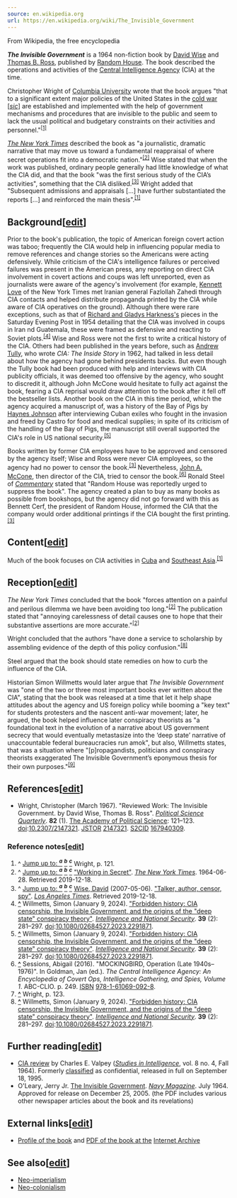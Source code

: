 ```yaml
---
source: en.wikipedia.org
url: https://en.wikipedia.org/wiki/The_Invisible_Government
---
```


From Wikipedia, the free encyclopedia

_**The Invisible Government**_ is a 1964 non-fiction book by [David Wise](https://en.wikipedia.org/wiki/David_Wise_(author) "David Wise (author)") and [Thomas B. Ross](https://en.wikipedia.org/wiki/Thomas_B._Ross "Thomas B. Ross"), published by [Random House](https://en.wikipedia.org/wiki/Random_House "Random House"). The book described the operations and activities of the [Central Intelligence Agency](https://en.wikipedia.org/wiki/Central_Intelligence_Agency "Central Intelligence Agency") (CIA) at the time.

Christopher Wright of [Columbia University](https://en.wikipedia.org/wiki/Columbia_University "Columbia University") wrote that the book argues "that to a significant extent major policies of the United States in the [cold war](https://en.wikipedia.org/wiki/Cold_war "Cold war") \[_[sic](https://en.wikipedia.org/wiki/Sic "Sic")_\] are established and implemented with the help of government mechanisms and procedures that are invisible to the public and seem to lack the usual political and budgetary constraints on their activities and personnel."<sup id="cite_ref-Wrightp121_1-0"><a href="https://en.wikipedia.org/wiki/The_Invisible_Government#cite_note-Wrightp121-1">[1]</a></sup>

_[The New York Times](https://en.wikipedia.org/wiki/The_New_York_Times "The New York Times")_ described the book as "a journalistic, dramatic narrative that may move us toward a fundamental reappraisal of where secret operations fit into a democratic nation."<sup id="cite_ref-NYTWorkinginSecret_2-0"><a href="https://en.wikipedia.org/wiki/The_Invisible_Government#cite_note-NYTWorkinginSecret-2">[2]</a></sup> Wise stated that when the work was published, ordinary people generally had little knowledge of what the CIA did, and that the book "was the first serious study of the CIA’s activities", something that the CIA disliked.<sup id="cite_ref-Wisebook_3-0"><a href="https://en.wikipedia.org/wiki/The_Invisible_Government#cite_note-Wisebook-3">[3]</a></sup> Wright added that "Subsequent admissions and appraisals \[...\] have further substantiated the reports \[...\] and reinforced the main thesis".<sup id="cite_ref-Wrightp121_1-1"><a href="https://en.wikipedia.org/wiki/The_Invisible_Government#cite_note-Wrightp121-1">[1]</a></sup>

## Background\[[edit](https://en.wikipedia.org/w/index.php?title=The_Invisible_Government&action=edit&section=1 "Edit section: Background")\]

Prior to the book's publication, the topic of American foreign covert action was taboo; frequently the CIA would help in influencing popular media to remove references and change stories so the Americans were acting defensively. While criticism of the CIA's intelligence failures or perceived failures was present in the American press, any reporting on direct CIA involvement in covert actions and coups was left unreported, even as journalists were aware of the agency's involvement (for example, [Kennett Love](https://en.wikipedia.org/wiki/Kennett_Love "Kennett Love") of the New York Times met Iranian general Fazlollah Zahedi through CIA contacts and helped distribute propaganda printed by the CIA while aware of CIA operatives on the ground). Although there were rare exceptions, such as that of [Richard and Gladys Harkness's](https://en.wikipedia.org/wiki/Richard_Harkness "Richard Harkness") pieces in the Saturday Evening Post in 1954 detailing that the CIA was involved in coups in Iran nd Guatemala, these were framed as defensive and reacting to Soviet plots.<sup id="cite_ref-4"><a href="https://en.wikipedia.org/wiki/The_Invisible_Government#cite_note-4">[4]</a></sup> Wise and Ross were not the first to write a critical history of the CIA. Others had been published in the years before, such as [Andrew Tully](https://en.wikipedia.org/wiki/Andrew_Tully "Andrew Tully"), who wrote _CIA: The Inside Story_ in 1962, had talked in less detail about how the agency had gone behind presidents backs. But even though the Tully book had been produced with help and interviews with CIA publicity officials, it was deemed too offensive by the agency, who sought to discredit it, although John McCone would hesitate to fully act against the book, fearing a CIA reprisal would draw attention to the book after it fell off the bestseller lists. Another book on the CIA in this time period, which the agency acquired a manuscript of, was a history of the Bay of Pigs by [Haynes Johnson](https://en.wikipedia.org/wiki/Haynes_Johnson "Haynes Johnson") after interviewing Cuban exiles who fought in the invasion and freed by Castro for food and medical supplies; in spite of its criticism of the handling of the Bay of Pigs, the manuscript still overall supported the CIA's role in US national security.<sup id="cite_ref-5"><a href="https://en.wikipedia.org/wiki/The_Invisible_Government#cite_note-5">[5]</a></sup>

Books written by former CIA employees have to be approved and censored by the agency itself; Wise and Ross were never CIA employees, so the agency had no power to censor the book.<sup id="cite_ref-Wisebook_3-1"><a href="https://en.wikipedia.org/wiki/The_Invisible_Government#cite_note-Wisebook-3">[3]</a></sup> Nevertheless, [John A. McCone](https://en.wikipedia.org/wiki/John_A._McCone "John A. McCone"), then director of the CIA, tried to censor the book.<sup id="cite_ref-6"><a href="https://en.wikipedia.org/wiki/The_Invisible_Government#cite_note-6">[6]</a></sup> Ronald Steel of _[Commentary](https://en.wikipedia.org/wiki/Commentary_(magazine) "Commentary (magazine)")_ stated that "Random House was reportedly urged to suppress the book". The agency created a plan to buy as many books as possible from bookshops, but the agency did not go forward with this as Bennett Cerf, the president of Random House, informed the CIA that the company would order additional printings if the CIA bought the first printing.<sup id="cite_ref-Wisebook_3-2"><a href="https://en.wikipedia.org/wiki/The_Invisible_Government#cite_note-Wisebook-3">[3]</a></sup>

## Content\[[edit](https://en.wikipedia.org/w/index.php?title=The_Invisible_Government&action=edit&section=2 "Edit section: Content")\]

Much of the book focuses on CIA activities in [Cuba](https://en.wikipedia.org/wiki/Cuba "Cuba") and [Southeast Asia](https://en.wikipedia.org/wiki/Southeast_Asia "Southeast Asia").<sup id="cite_ref-Wrightp121_1-2"><a href="https://en.wikipedia.org/wiki/The_Invisible_Government#cite_note-Wrightp121-1">[1]</a></sup>

## Reception\[[edit](https://en.wikipedia.org/w/index.php?title=The_Invisible_Government&action=edit&section=3 "Edit section: Reception")\]

_The New York Times_ concluded that the book "forces attention on a painful and perilous dilemma we have been avoiding too long."<sup id="cite_ref-NYTWorkinginSecret_2-1"><a href="https://en.wikipedia.org/wiki/The_Invisible_Government#cite_note-NYTWorkinginSecret-2">[2]</a></sup> The publication stated that "annoying carelessness of detail causes one to hope that their substantive assertions are more accurate."<sup id="cite_ref-NYTWorkinginSecret_2-2"><a href="https://en.wikipedia.org/wiki/The_Invisible_Government#cite_note-NYTWorkinginSecret-2">[2]</a></sup>

Wright concluded that the authors "have done a service to scholarship by assembling evidence of the depth of this policy confusion."<sup id="cite_ref-8"><a href="https://en.wikipedia.org/wiki/The_Invisible_Government#cite_note-8">[8]</a></sup>

Steel argued that the book should state remedies on how to curb the influence of the CIA.

Historian Simon Willmetts would later argue that _The Invisible Government_ was "one of the two or three most important books ever written about the CIA", stating that the book was released at a time that let it help shape attitudes about the agency and US foreign policy while booming a "key text" for students protesters and the nascent anti-war movement; later, he argued, the book helped influence later conspiracy theorists as "a foundational text in the evolution of a narrative about US government secrecy that would eventually metastasize into the ‘deep state’ narrative of unaccountable federal bureaucracies run amok", but also, Willmetts states, that was a situation where "\[p\]ropagandists, politicians and conspiracy theorists exaggerated The Invisible Government’s eponymous thesis for their own purposes."<sup id="cite_ref-9"><a href="https://en.wikipedia.org/wiki/The_Invisible_Government#cite_note-9">[9]</a></sup>

## References\[[edit](https://en.wikipedia.org/w/index.php?title=The_Invisible_Government&action=edit&section=4 "Edit section: References")\]

-   Wright, Christopher (March 1967). "Reviewed Work: The Invisible Government. by David Wise, Thomas B. Ross". _[Political Science Quarterly](https://en.wikipedia.org/wiki/Political_Science_Quarterly "Political Science Quarterly")_. **82** (1). [The Academy of Political Science](https://en.wikipedia.org/wiki/The_Academy_of_Political_Science "The Academy of Political Science"): 121–123. [doi](https://en.wikipedia.org/wiki/Doi_(identifier) "Doi (identifier)"):[10.2307/2147321](https://doi.org/10.2307%2F2147321). [JSTOR](https://en.wikipedia.org/wiki/JSTOR_(identifier) "JSTOR (identifier)") [2147321](https://www.jstor.org/stable/2147321). [S2CID](https://en.wikipedia.org/wiki/S2CID_(identifier) "S2CID (identifier)") [167940309](https://api.semanticscholar.org/CorpusID:167940309).

### Reference notes\[[edit](https://en.wikipedia.org/w/index.php?title=The_Invisible_Government&action=edit&section=5 "Edit section: Reference notes")\]

1.  ^ [Jump up to: <sup><i><b>a</b></i></sup>](https://en.wikipedia.org/wiki/The_Invisible_Government#cite_ref-Wrightp121_1-0) [<sup><i><b>b</b></i></sup>](https://en.wikipedia.org/wiki/The_Invisible_Government#cite_ref-Wrightp121_1-1) [<sup><i><b>c</b></i></sup>](https://en.wikipedia.org/wiki/The_Invisible_Government#cite_ref-Wrightp121_1-2) Wright, p. 121.
2.  ^ [Jump up to: <sup><i><b>a</b></i></sup>](https://en.wikipedia.org/wiki/The_Invisible_Government#cite_ref-NYTWorkinginSecret_2-0) [<sup><i><b>b</b></i></sup>](https://en.wikipedia.org/wiki/The_Invisible_Government#cite_ref-NYTWorkinginSecret_2-1) [<sup><i><b>c</b></i></sup>](https://en.wikipedia.org/wiki/The_Invisible_Government#cite_ref-NYTWorkinginSecret_2-2) ["Working in Secret"](https://www.nytimes.com/1964/06/28/archives/working-in-secret.html). _[The New York Times](https://en.wikipedia.org/wiki/The_New_York_Times "The New York Times")_. 1964-06-28. Retrieved 2019-12-18.
3.  ^ [Jump up to: <sup><i><b>a</b></i></sup>](https://en.wikipedia.org/wiki/The_Invisible_Government#cite_ref-Wisebook_3-0) [<sup><i><b>b</b></i></sup>](https://en.wikipedia.org/wiki/The_Invisible_Government#cite_ref-Wisebook_3-1) [<sup><i><b>c</b></i></sup>](https://en.wikipedia.org/wiki/The_Invisible_Government#cite_ref-Wisebook_3-2) [Wise, David](https://en.wikipedia.org/wiki/David_Wise_(author) "David Wise (author)") (2007-05-06). ["Talker, author, censor, spy"](https://www.latimes.com/archives/la-xpm-2007-may-06-op-wise6-story.html). _[Los Angeles Times](https://en.wikipedia.org/wiki/Los_Angeles_Times "Los Angeles Times")_. Retrieved 2019-12-18.
4.  **[^](https://en.wikipedia.org/wiki/The_Invisible_Government#cite_ref-4 "Jump up")** Willmetts, Simon (January 9, 2024). ["Forbidden history: CIA censorship, the Invisible Government, and the origins of the "deep state" conspiracy theory"](https://doi.org/10.1080%2F02684527.2023.2291871). _[Intelligence and National Security](https://en.wikipedia.org/wiki/Intelligence_and_National_Security "Intelligence and National Security")_. **39** (2): 281–297. [doi](https://en.wikipedia.org/wiki/Doi_(identifier) "Doi (identifier)"):[10.1080/02684527.2023.2291871](https://doi.org/10.1080%2F02684527.2023.2291871).
5.  **[^](https://en.wikipedia.org/wiki/The_Invisible_Government#cite_ref-5 "Jump up")** Willmetts, Simon (January 9, 2024). ["Forbidden history: CIA censorship, the Invisible Government, and the origins of the "deep state" conspiracy theory"](https://doi.org/10.1080%2F02684527.2023.2291871). _[Intelligence and National Security](https://en.wikipedia.org/wiki/Intelligence_and_National_Security "Intelligence and National Security")_. **39** (2): 281–297. [doi](https://en.wikipedia.org/wiki/Doi_(identifier) "Doi (identifier)"):[10.1080/02684527.2023.2291871](https://doi.org/10.1080%2F02684527.2023.2291871).
6.  **[^](https://en.wikipedia.org/wiki/The_Invisible_Government#cite_ref-6 "Jump up")** Sessions, Abigail (2016). "MOCKINGBIRD, Operation (Late 1940s–1976)". In Goldman, Jan (ed.). _The Central Intelligence Agency: An Encyclopedia of Covert Ops, Intelligence Gathering, and Spies, Volume 1_. ABC-CLIO. p. 249. [ISBN](https://en.wikipedia.org/wiki/ISBN_(identifier) "ISBN (identifier)") [978-1-61069-092-8](https://en.wikipedia.org/wiki/Special:BookSources/978-1-61069-092-8 "Special:BookSources/978-1-61069-092-8").
7.  **[^](https://en.wikipedia.org/wiki/The_Invisible_Government#cite_ref-8 "Jump up")** Wright, p. 123.
8.  **[^](https://en.wikipedia.org/wiki/The_Invisible_Government#cite_ref-9 "Jump up")** Willmetts, Simon (January 9, 2024). ["Forbidden history: CIA censorship, the Invisible Government, and the origins of the "deep state" conspiracy theory"](https://doi.org/10.1080%2F02684527.2023.2291871). _[Intelligence and National Security](https://en.wikipedia.org/wiki/Intelligence_and_National_Security "Intelligence and National Security")_. **39** (2): 281–297. [doi](https://en.wikipedia.org/wiki/Doi_(identifier) "Doi (identifier)"):[10.1080/02684527.2023.2291871](https://doi.org/10.1080%2F02684527.2023.2291871).

## Further reading\[[edit](https://en.wikipedia.org/w/index.php?title=The_Invisible_Government&action=edit&section=6 "Edit section: Further reading")\]

-   [CIA review](https://web.archive.org/web/20080312075130/https://www.cia.gov/library/center-for-the-study-of-intelligence/kent-csi/vol8no4/html/v08i4a14p_0001.htm) by Charles E. Valpey (_[Studies in Intelligence](https://en.wikipedia.org/wiki/Studies_in_Intelligence "Studies in Intelligence")_, vol. 8 no. 4, Fall 1964). Formerly [classified](https://en.wikipedia.org/wiki/Classified_information_in_the_United_States "Classified information in the United States") as confidential, released in full on September 18, 1995.
-   O'Leary, Jerry Jr. [The Invisible Government](https://web.archive.org/web/20170122222105/https://www.cia.gov/library/readingroom/docs/CIA-RDP66B00403R000500100008-6.pdf). _[Navy Magazine](https://en.wikipedia.org/w/index.php?title=Navy_Magazine&action=edit&redlink=1 "Navy Magazine (page does not exist)")_. July 1964. Approved for release on December 25, 2005. (the PDF includes various other newspaper articles about the book and its revelations)

## External links\[[edit](https://en.wikipedia.org/w/index.php?title=The_Invisible_Government&action=edit&section=7 "Edit section: External links")\]

-   [Profile of the book](https://archive.org/details/HourOfTheTime11012013TheInvisibleGovernmentDavidWise) and [PDF of the book at the](https://archive.org/details/HourOfTheTime11012013TheInvisibleGovernmentDavidWise) [Internet Archive](https://en.wikipedia.org/wiki/Internet_Archive "Internet Archive")

## See also\[[edit](https://en.wikipedia.org/w/index.php?title=The_Invisible_Government&action=edit&section=8 "Edit section: See also")\]

-   [Neo-imperialism](https://en.wikipedia.org/wiki/Neo-imperialism "Neo-imperialism")
-   [Neo-colonialism](https://en.wikipedia.org/wiki/Neo-colonialism "Neo-colonialism")

